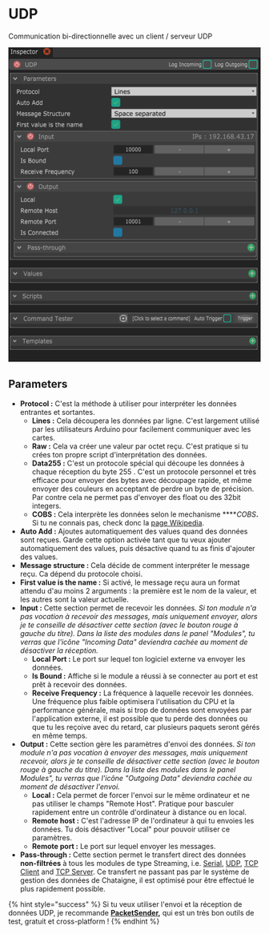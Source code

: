# UDP

Communication bi-directionnelle avec un client / serveur UDP

![](../../.gitbook/assets/udp.png)

## Parameters

* **Protocol :** C'est la méthode à utiliser pour interpréter les données entrantes et sortantes.
  * **Lines :** Cela découpera les données par ligne. C'est largement utilisé par les utilisateurs Arduino pour facilement communiquer avec les cartes.
  * **Raw :** Cela va créer une valeur par octet reçu. C'est pratique si tu crées ton propre script d'interprétation des données.
  * **Data255 :** C'est un protocole spécial qui découpe les données à chaque réception du byte 255 . C'est un protocole personnel et très efficace pour envoyer des bytes avec découpage rapide, et même envoyer des couleurs en acceptant de perdre un byte de précision. Par contre cela ne permet pas d'envoyer des float ou des 32bit integers.
  * **COBS :** Cela interprète les données selon le mechanisme ****_COBS_**.** Si tu ne connais pas, check donc la [page Wikipedia](https://en.wikipedia.org/wiki/Consistent_Overhead_Byte_Stuffing).
* **Auto Add :** Ajoutes automatiquement des values quand des données sont reçues. Garde cette option activée tant que tu veux ajouter automatiquement des values, puis désactive quand tu as finis d'ajouter des values.
* **Message structure :** Cela décide de comment interpréter le message reçu. Ca dépend du protocole choisi.
* **First value is the name :** Si activé, le message reçu aura un format attendu d'au moins 2 arguments : la première est le nom de la valeur, et les autres sont la valeur actuelle.
* **Input :** Cette section permet de recevoir les données. _Si ton module n'a pas vocation à recevoir des messages, mais uniquement envoyer, alors je te conseille de désactiver cette section \(avec le bouton rouge à gauche du titre\). Dans la liste des modules dans le panel "Modules", tu verras que l'icône "Incoming Data" deviendra cachée au moment de désactiver la réception._
  * **Local Port :** Le port sur lequel ton logiciel externe va envoyer les données.
  * **Is Bound :** Affiche si le module a réussi à se connecter au port et est prêt à recevoir des données.
  * **Receive Frequency :** La fréquence à laquelle recevoir les données. Une fréquence plus faible optimisera l'utilisation du CPU et la performance générale, mais si trop de données sont envoyées par l'application externe, il est possible que tu perde des données ou que tu les reçoive avec du retard, car plusieurs paquets seront gérés en même temps.
* **Output :** Cette section gère les paramètres d'envoi des données.  _Si ton module n'a pas vocation à envoyer des messages, mais uniquement recevoir, alors je te conseille de désactiver cette section \(avec le bouton rouge à gauche du titre\). Dans la liste des modules dans le panel Modules", tu verras que l'icône "Outgoing Data" deviendra cachée au moment de désactiver l'envoi._
  * **Local :** Cela permet de forcer l'envoi sur le même ordinateur et ne pas utiliser le champs "Remote Host". Pratique pour basculer rapidement entre un contrôle d'ordinateur à distance ou en local.
  * **Remote host :** C'est l'adresse IP de l'ordinateur à qui tu envoies les données. Tu dois désactiver "Local" pour pouvoir utiliser ce paramètres.
  * **Remote port :** Le port sur lequel envoyer les messages.
* **Pass-through :** Cette section permet le transfert direct des données **non-filtrées** à tous les modules de type Streaming, i.e. [Serial](serial.md), [UDP](udp.md), [TCP Client](tcp-client.md) and [TCP Server](tcp-server.md). Ce transfert ne passant pas par le système de gestion des données de Chataigne, il est optimisé pour être effectué le plus rapidement possible.

{% hint style="success" %}
Si tu veux utiliser l'envoi et la réception de données UDP,  je recommande [**PacketSender**](https://packetsender.com/)**,** qui est un très bon outils de test, gratuit et cross-platform !
{% endhint %}

